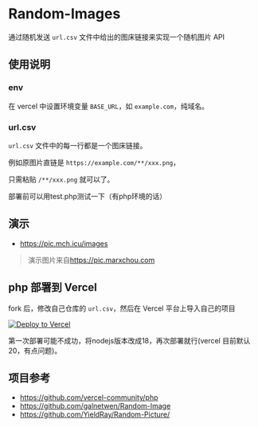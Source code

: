 # Random-Images

通过随机发送 `url.csv` 文件中给出的图床链接来实现一个随机图片 API  

## 使用说明

### env

在 vercel 中设置环境变量 `BASE_URL`，如 `example.com`，纯域名。

### url.csv

`url.csv` 文件中的每一行都是一个图床链接。

例如原图片直链是 `https://example.com/**/xxx.png`，

只需粘贴 `/**/xxx.png` 就可以了。

部署前可以用test.php测试一下（有php环境的话）

## 演示

- <https://pic.mch.icu/images>

> 演示图片来自<https://pic.marxchou.com>

## php 部署到 Vercel

fork 后，修改自己仓库的 `url.csv`，然后在 Vercel 平台上导入自己的项目

[![Deploy to Vercel](https://vercel.com/button)](https://vercel.com/import/git?s=https%3A%2F%2Fgithub.com%2FSmart-Chou%2FRandom-Images)

第一次部署可能不成功，将nodejs版本改成18，再次部署就行(vercel 目前默认20，有点问题)。

## 项目参考

- <https://github.com/vercel-community/php>
- <https://github.com/galnetwen/Random-Image>
- <https://github.com/YieldRay/Random-Picture/>
